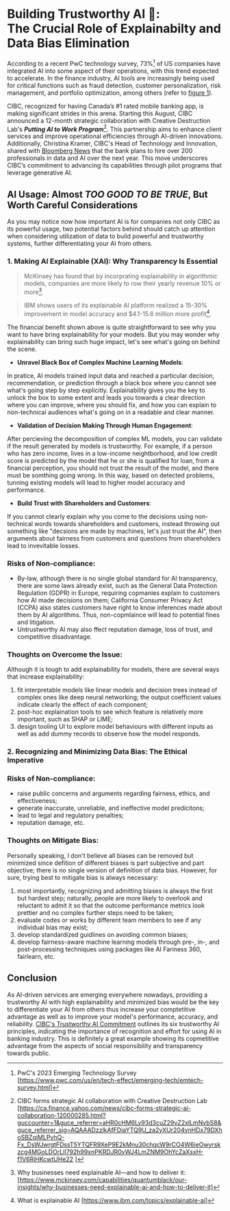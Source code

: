 # Building Trustworthy AI :bank:: <br>The Crucial Role of Explainabilty and Data Bias Elimination 
According to a recent PwC technology survey, 73%[^1] of US companies have integrated AI into some aspect of their operations, with this trend expected to accelerate. In the finance industry, AI tools are increasingly being used for critical functions such as fraud detection, customer personalization, risk management, and portfolio optimization, among others (refer to [figure 1](https://impact.economist.com/perspectives/sites/default/files/aiinfinancialservices.pdf)). 

CIBC, recognized for having Canada’s #1 rated mobile banking app, is making significant strides in this arena. Starting this August, CIBC announced a 12-month strategic collaboration with Creative Destruction Lab's **_Putting AI to Work Program_**[^2]. This partnership aims to enhance client services and improve operational efficiencies through AI-driven innovations. Additionally, Christina Kramer, CIBC's Head of Technology and Innovation, shared with [Bloomberg News](https://www.bloomberg.com/news/articles/2024-08-06/cibc-plans-hiring-spree-in-artificial-intelligence-data-jobs) that the bank plans to hire over 200 professionals in data and AI over the next year. This move underscores CIBC’s commitment to advancing its capabilities through pilot programs that leverage generative AI.

## AI Usage: Almost _TOO GOOD TO BE TRUE_, But Worth Careful Considerations
As you may notice now how important AI is for companies not only CIBC as its powerful usage, two potential factors behind should catch up attention when considering utilization of data to build powerful and trustworthy systems, further differentiating your AI from others. 

### 1. Making AI Explainable (XAI): Why Transparency Is Essential
> McKinsey has found that by incorprating explainability in algorithmic models, companies are more likely to row their yearly revenue 10% or more[^3].

> IBM shows users of its explainable AI platform realized a 15-30% improvement in model accuracy and $4.1-15.6 million more profit[^4].

The financial benefit shown above is quite straightforward to see why you want to have bring explainability for your models. But you may wonder why explainability can bring such huge impact, let's see what's going on behind the scene.

- **Unravel Black Box of Complex Machine Learning Models**:

In pratice, AI models trained input data and reached a particular decision, recommendation, or prediction through a black box where you cannot see what's going step by step explicitly. Explainability gives you the key to unlock the box to some extent and leads you towards a clear direction where you can improve, where you should fix, and how you can explain to non-technical audiences what's going on in a readable and clear manner.

- **Validation of Decision Making Through Human Engagement**:

After percieving the decomposition of complex ML models, you can validate if the result generated by models is trustworthy. For example, if a person who has zero income, lives in a low-income neightborhood, and low credit score is predicted by the model that he or she is qualified for loan, from a financial perception, you should not trust the result of the model, and there must be somthing going wrong. In this way, based on detected problems, tunning existing models will lead to higher model accuracy and performance.

- **Build Trust with Shareholders and Customers**:

If you cannot clearly explain why you come to the decisions using non-technical words towards shareholders and customers, instead throwing out something like "decsions are made by machines, let's just trust the AI", then arguments about fairness from customers and questions from shareholders lead to invevitable losses.

### Risks of Non-compliance:
- By-law, although there is no single global standard for AI transparency, there are some laws already exist, such as the General Data Protection Regulation (GDPR) in Europe, requiring copmanies explain to customers how AI made decisions on them; California Consumer Privacy Act (CCPA) also states customers have right to know inferences made about them by AI algorithms. Thus, non-copmlaince will lead to potential fines and litigation.
- Untrustworthy AI may also ffect reputation damage, loss of trust, and competitive disadvantage.

### Thoughts on Overcome the Issue:
Although it is tough to add explainability for models, there are several ways that increase explainability:
1. fit interpretable models like linear models and decision trees instead of complex ones like deep neural networking; the output coefficient values indicate clearly the effect of each component;
2. post-hoc explaination tools to see which feature is relatively more important, such as SHAP or LIME;
3. design tooling UI to explore model behaviours with different inputs as well as add dummy records to observe how the model responds.


### 2. Recognizing and Minimizing Data Bias: The Ethical Imperative


### Risks of Non-compliance:
- raise public concerns and arguments regarding fairness, ethics, and effectiveness;
- generate inaccurate, unreliable, and ineffective model predicitons;
- lead to legal and regulatory penalties;
- reputation damage, etc.

### Thoughts on Mitigate Bias:
Personally speaking, I don't believe all biases can be removed but minimized since defition of different biases is part subjective and part objective; there is no single version of definition of data bias. However, for sure, trying best to mitigate bias is always necessary:
1. most importantly, recognizing and admitting biases is always the first but hardest step; naturally, people are more likely to overlook and reluctant to admit it so that the outcome performance metrics look prettier and no complex further steps need to be taken;
2. evaluate codes or works by different team members to see if any individual bias may exist;
3. develop standardized guidlines on avoiding common biases;
4. develop fairness-aware machine learning models through pre-, in-, and post-processing techniques using packages like AI Fariness 360, fairlearn, etc.


## Conclusion
As AI-driven services are emerging everywhere nowadays, providing a trustworthy AI with high explainability and minimized bias would be the key to differentiate your AI from others thus increase your comptetitive advantage as well as to improve your model's performance, accuracy, and reliability. [CIBC's Trustworthy AI Commitment](https://www.cibc.com/content/dam/about_cibc/corporate_responsibility/pdfs/trustworthy-ai-guidelines-en.pdf) outlines its six trustworthy AI principles, indicating the importance of recognition and effort for using AI in banking industry. This is definitely a great example showing its copmetitive advantage from the aspects of social responsibility and transparency towards public.




[^1]: PwC's 2023 Emerging Technology Survey [https://www.pwc.com/us/en/tech-effect/emerging-tech/emtech-survey.html]
[^2]: CIBC forms strategic AI collaboration with Creative Destruction Lab [https://ca.finance.yahoo.com/news/cibc-forms-strategic-ai-collaboration-120000285.html?guccounter=1&guce_referrer=aHR0cHM6Ly93d3cuZ29vZ2xlLmNvbS8&guce_referrer_sig=AQAAADzzlkAfFDiaYTQ9U_za2yXUr204ynHDx79DXhoSBZqiMLPvhQ-Fx_DsWJwrgtFDssT5YTQFR9XeP9E2kMnu30chqcW9rCO4W6jeOwyrskzcg4MGoLDOrLlI792h99xnPKRDJR0yWJ4LmZNM9OhYcZaXsxH-f1V6RiHKcwtUHe22
]
[^3]: Why businesses need explainable AI—and how to deliver it: [https://www.mckinsey.com/capabilities/quantumblack/our-insights/why-businesses-need-explainable-ai-and-how-to-deliver-it]
[^4]: What is explainable AI [https://www.ibm.com/topics/explainable-ai]

